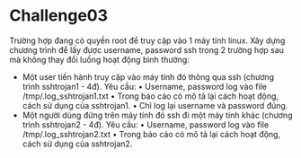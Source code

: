 # Challenge03
Trường hợp đang có quyền root để truy cập vào 1 máy tính linux. Xây dựng chương trình để lấy được username, password ssh trong 2 trường hợp sau mà không thay đổi luồng hoạt động bình thường:
-	Một user tiến hành truy cập vào máy tính đó thông qua ssh (chương trình sshtrojan1 - 4đ). Yêu cầu:
  •	Username, password log vào file /tmp/.log_sshtrojan1.txt
  •	Trong báo cáo có mô tả lại cách hoạt động, cách sử dụng của sshtrojan1.
  •	Chỉ log lại username và password đúng.
-	Một người dùng đứng trên máy tính đó ssh đi một máy tính khác (chương trình sshtrojan2 - 4đ). Yêu cầu:
  •	Username, password log vào file /tmp/.log_sshtrojan2.txt
  •	Trong báo cáo có mô tả lại cách hoạt động, cách sử dụng của sshtrojan2.
